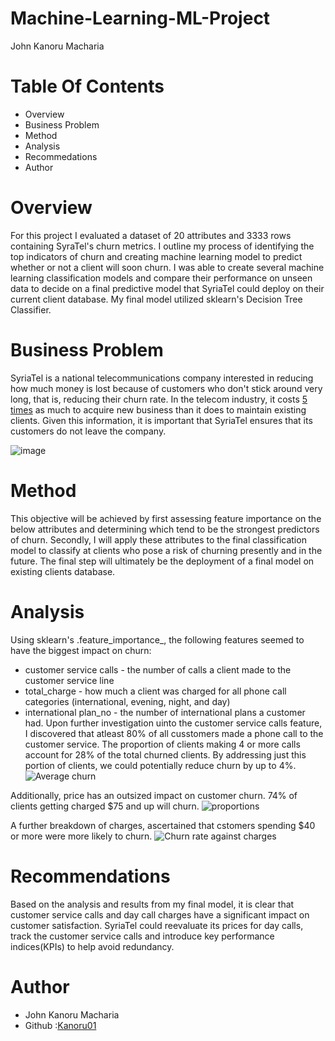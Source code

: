 # Machine-Learning-ML-Project
John Kanoru Macharia

# Table Of Contents
 - Overview
 - Business Problem
 - Method 
 - Analysis
 - Recommedations
 - Author
 
# Overview
For this project I evaluated a dataset of 20 attributes and 3333 rows containing SyraTel's churn metrics. I outline my process of identifying the top indicators of churn and creating machine learning model to predict whether or not a client will soon churn. I was able to create several machine learning classification models and compare their performance on unseen data to decide on a final predictive model that SyriaTel could deploy on their current client database. My final model utilized sklearn's Decision Tree Classifier.
 
# Business Problem 
SyriaTel is a national telecommunications company interested in reducing how much money is lost because of customers who don't stick around very long, that is, reducing their churn rate. In the telecom industry, it costs [5 times](https://towardsdatascience.com/customer-churn-in-telecom-segment-5e49356f39e50) as much to acquire new business than it does to maintain existing clients. Given this information, it is important that SyriaTel ensures that its customers do not leave the company.

![image](https://user-images.githubusercontent.com/104419109/182048311-7cb61b1a-4864-42c5-bdfa-51635c61de03.png)

# Method
This objective will be achieved by first assessing feature importance on the below attributes and determining which tend to be the strongest predictors of churn. Secondly, I will apply these attributes to the final classification model to classify at clients who pose a risk of churning presently and in the future. The final step will ultimately be the deployment of a final model on existing clients database.

# Analysis
Using sklearn's .feature_importance_, the following features seemed to have the biggest impact on churn:
 - customer service calls - the number of calls a client made to the customer service line
 - total_charge - how much a client was charged for all phone call categories (international, evening, night, and day)
 - international plan_no - the number of international plans a customer had.
Upon further investigation uinto the customer service calls feature, I discovered that atleast 80% of all cusstomers made a phone call to the customer service.
The proportion of clients making 4 or more calls account for 28% of the total churned clients. By addressing just this portion of clients, we could potentially reduce churn by up to 4%.
![Average churn](https://user-images.githubusercontent.com/104419109/182048723-22626f14-da9d-477b-b227-32edb71d11a8.png)

Additionally, price has an outsized impact on customer churn. 74% of clients getting charged $75 and up will churn.
![proportions](https://user-images.githubusercontent.com/104419109/182048804-55b51397-5afc-4527-be04-4dba27b9a757.png)

A further breakdown of charges, ascertained that cstomers spending $40 or more were more likely to churn.
![Churn rate against charges](https://user-images.githubusercontent.com/104419109/182048905-d3e3981a-fd60-4045-aeac-d49d6cde7d2b.png)

# Recommendations
Based on the analysis and results from my final model, it is clear that customer service calls and day call charges have a significant impact on customer satisfaction. SyriaTel could reevaluate its prices for day calls, track the customer service calls and introduce key performance indices(KPIs) to help avoid redundancy.

# Author
- John Kanoru Macharia
- Github :[Kanoru01](https://github.com/Kanoru01)
